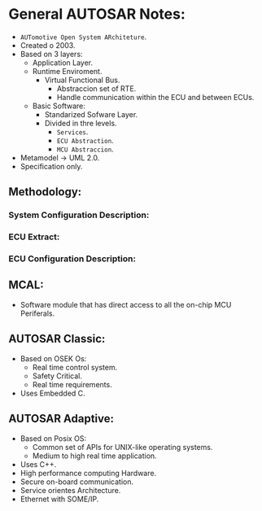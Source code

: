 # General AUTOSAR Notes:
- `AUTomotive Open System ARchiteture`.
- Created o 2003.
- Based on 3 layers:
  - Application Layer.
  - Runtime Enviroment.
    - Virtual Functional Bus.
      - Abstraccion set of RTE.
      - Handle communication within the ECU and between ECUs.
  - Basic Software:
    - Standarized Sofware Layer.
    - Divided in thre levels.
      - `Services`.
      - `ECU Abstraction`.
      - `MCU Abstraccion`.
- Metamodel -> UML 2.0.
- Specification only.


## Methodology:
### System Configuration Description:
### ECU Extract:
### ECU Configuration Description:

## MCAL:
- Software module that has direct access to all the on-chip MCU Periferals.

## AUTOSAR Classic:
- Based on OSEK Os:
  - Real time control system.
  - Safety Critical.
  - Real time requirements.
- Uses Embedded C.

## AUTOSAR Adaptive:
- Based on Posix OS:
  - Common set of APIs for UNIX-like operating systems.
  - Medium to high real time application.
- Uses C++.
- High performance computing Hardware.
- Secure on-board communication.
- Service orientes Architecture.
- Ethernet with SOME/IP.